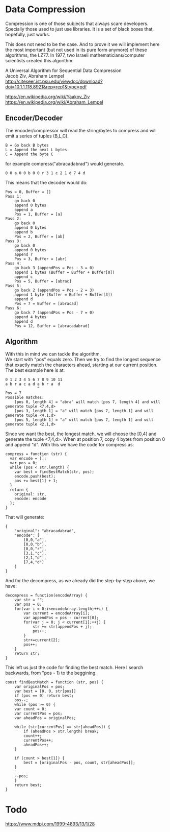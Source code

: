 # Data Compression

Compression is one of those subjects that always scare developers. Specially those used to just use libraries. It is a set of black boxes that, hopefully, just works.

This does not need to be the case. And to prove it we will implement here the most important (but not used in its pure form anymore) of these algorithms, the LZ77. In 1977, two Israeli mathematicians/computer scientists created this algorithm:

A Universal Algorithm for Sequential Data Compression  
Jacob Ziv, Abraham Lempel  
http://citeseer.ist.psu.edu/viewdoc/download?doi=10.1.1.118.8921&rep=rep1&type=pdf  
  
https://en.wikipedia.org/wiki/Yaakov_Ziv  
https://en.wikipedia.org/wiki/Abraham_Lempel  
  
## Encoder/Decoder

The encoder/compressor will read the string/bytes to compress and will emit a series of tuples (B,L,C).

    B = Go back B bytes
    L = Append the next L bytes
    C = Append the byte C

for example compress("abracadabrad") would generate.

    0 0 a 0 0 b 0 0 r 3 1 c 2 1 d 7 4 d

This means that the decoder would do:

    Pos = 0, Buffer = []
    Pass 1:        
        go back 0
        append 0 bytes
        append a
        Pos = 1, Buffer = [a]
    Pass 2:
        go back 0
        append 0 bytes
        append b
        Pos = 2, Buffer = [ab]
    Pass 3:
        go back 0
        append 0 bytes
        append r
        Pos = 3, Buffer = [abr]
    Pass 4:
        go back 3 (appendPos = Pos - 3 = 0)
        append 1 bytes (Buffer = Buffer + Buffer[0])
        append c
        Pos = 5, Buffer = [abrac]
    Pass 5:
        go back 2 (appendPos = Pos - 2 = 3)
        append 1 byte (Buffer = Buffer + Buffer[3])
        append d
        Pos = 7 = Buffer = [abracad]
    Pass 6:
        go back 7 (appendPos = Pos - 7 = 0)
        append 4 bytes 
        append d
        Pos = 12, Buffer = [abracadabrad]

## Algorithm 

With this in mind we can tackle the algorithm.  
We start with "pos" equals zero. Then we try to find the longest sequence that exactly
match the characters ahead, starting at our current position.
The best example here is at:
   
    0 1 2 3 4 5 6 7 8 9 10 11 
    a b r a c a d a b r a  d
                  ^    
    Pos = 7
    Possible matches:  
        [pos 0, length 4] = "abra" will match [pos 7, length 4] and will generate tuple <7,4,d>
        [pos 3, length 1] = "a" will match [pos 7, length 1] and will generate tuple <4,1,d>
        [pos 5, length 1] = "a" will match [pos 7, length 1] and will generate tuple <2,1,d>

Since we want the best, the longest match, we will choose the [0,4] and generate the tuple <7,4,d>.
When at position 7, copy 4 bytes from position 0 and append "d".
With this we have the code for compress as:

    compress = function (str) {
      var encode = [];
      var pos = 0;
      while (pos < str.length) {
        var best = findBestMatch(str, pos);
        encode.push(best);
        pos += best[1] + 1;
      }
      return {
        original: str,
        encode: encode
      };
    }

That will generate:

    {
        "original": "abracadabrad",
        "encode": [
            [0,0,"a"],
            [0,0,"b"],
            [0,0,"r"],
            [3,1,"c"],
            [2,1,"d"],
            [7,4,"d"]
        ]
    }

And for the decompress, as we already did the step-by-step above, we have:

    decompress = function(encodeArray) {
        var str = "";
        var pos = 0;
        for(var i = 0;i<encodeArray.length;++i) {
            var current = encodeArray[i];
            var appendPos = pos - current[0];
            for(var j = 0; j < current[1];++j) {
                str += str[appendPos + j];
                pos++;
            }
            str+=current[2];
            pos++;
        }
        return str;
    }

This left us just the code for finding the best match. Here I search backwards, from "pos - 1) to the beggining.

    const findBestMatch = function (str, pos) {
        var originalPos = pos;
        var best = [0, 0, str[pos]]
        if (pos == 0) return best;
        pos--;
        while (pos >= 0) {
        var count = 0;
        var currentPos = pos;
        var aheadPos = originalPos;

        while (str[currentPos] == str[aheadPos]) {
            if (aheadPos > str.length) break;
            count++;
            currentPos++;
            aheadPos++;
        }

        if (count > best[1]) {
            best = [originalPos - pos, count, str[aheadPos]];
        }

        --pos;
        }
        return best;
    }

# Todo

https://www.mdpi.com/1999-4893/13/1/28